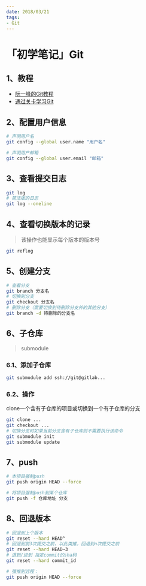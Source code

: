 ```yaml
---
date: 2018/03/21
tags:
- Git
---
```


# 「初学笔记」Git

## 1、教程
- [阮一峰的Git教程](https://www.liaoxuefeng.com/wiki/896043488029600)
- [通过关卡学习Git](https://learngitbranching.js.org/?locale=zh_CN)

## 2、配置用户信息
```sh
# 声明用户名
git config --global user.name "用户名"

# 声明用户邮箱
git config --global user.email "邮箱"
```

## 3、查看提交日志

```sh
git log
# 简洁版的日志
git log --oneline
```
  
## 4、查看切换版本的记录
> 该操作也能显示每个版本的版本号
```sh
git reflog
```

## 5、创建分支
```sh
# 查看分支
git branch 分支名
# 切换到分支
git checkout 分支名
# 删除分支（需要切换到待删除分支外的其他分支）
git branch -d 待删除的分支名
```

## 6、子仓库
> submodule
### 6.1、添加子仓库
```sh
git submodule add ssh://git@gitlab...
```

### 6.2、操作
clone一个含有子仓库的项目或切换到一个有子仓库的分支
```sh
git clone ...
git checkout ...
# 切换分支时如果当前分支含有子仓库则不需要执行该命令
git submodule init
git submodule update
```

## 7、push
```sh
# 本项目强制push
git push origin HEAD --force

# 将项目强制push到某个仓库
git push -f 仓库地址 分支
```

## 8、回退版本
```sh
# 回退到上个版本
git reset --hard HEAD^
# 回退到前3次提交之前，以此类推，回退到n次提交之前
git reset --hard HEAD~3
# 退到/进到 指定commit的sha码
git reset --hard commit_id

# 强推到远程：
git push origin HEAD --force
```

